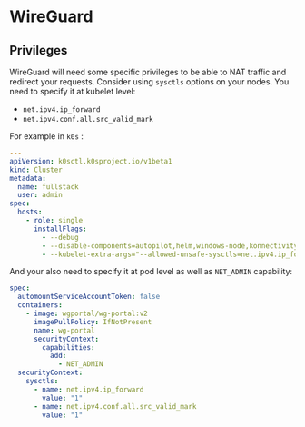 <!-- @format -->

# WireGuard

## Privileges

WireGuard will need some specific privileges to be able to NAT traffic and redirect your requests. Consider using `sysctls` options on your nodes. You need to specify it at kubelet level:

- `net.ipv4.ip_forward`
- `net.ipv4.conf.all.src_valid_mark`

For example in `k0s` :

```yaml
---
apiVersion: k0sctl.k0sproject.io/v1beta1
kind: Cluster
metadata:
  name: fullstack
  user: admin
spec:
  hosts:
    - role: single
      installFlags:
        - --debug
        - --disable-components=autopilot,helm,windows-node,konnectivity-server
        - --kubelet-extra-args="--allowed-unsafe-sysctls=net.ipv4.ip_forward,net.ipv4.conf.all.src_valid_mark"
```

And your also need to specify it at pod level as well as `NET_ADMIN` capability:

```yaml
spec:
  automountServiceAccountToken: false
  containers:
    - image: wgportal/wg-portal:v2
      imagePullPolicy: IfNotPresent
      name: wg-portal
      securityContext:
        capabilities:
          add:
            - NET_ADMIN
  securityContext:
    sysctls:
      - name: net.ipv4.ip_forward
        value: "1"
      - name: net.ipv4.conf.all.src_valid_mark
        value: "1"
```
